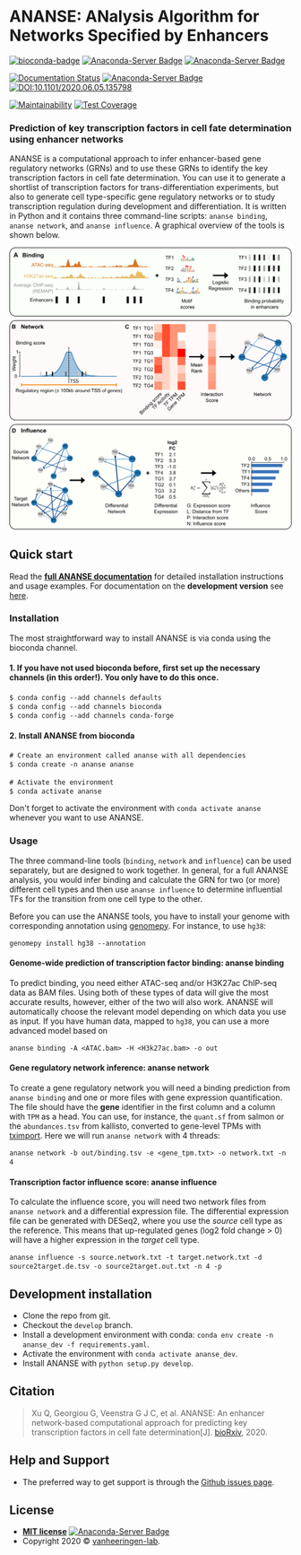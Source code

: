 # ANANSE: ANalysis Algorithm for Networks Specified by Enhancers
[![bioconda-badge](https://img.shields.io/badge/install%20with-bioconda-brightgreen.svg?style=flat)](http://bioconda.github.io)
[![Anaconda-Server Badge](https://anaconda.org/bioconda/ananse/badges/version.svg)](https://anaconda.org/bioconda/ananse)
[![Anaconda-Server Badge](https://anaconda.org/bioconda/ananse/badges/downloads.svg)](https://anaconda.org/bioconda/ananse)

[![Documentation Status](https://readthedocs.org/projects/anansepy/badge/?version=master)](https://anansepy.readthedocs.io/en/master/?badge=master)
[![Anaconda-Server Badge](https://anaconda.org/bioconda/ananse/badges/license.svg)](https://anaconda.org/bioconda/ananse)
[![DOI:10.1101/2020.06.05.135798](http://img.shields.io/badge/DOI-10.1101/2020.06.05.135798-B31B1B.svg)](https://doi.org/10.1101/2020.06.05.135798)

[![Maintainability](https://api.codeclimate.com/v1/badges/875df8c40fec66d68b1f/maintainability)](https://codeclimate.com/github/vanheeringen-lab/ANANSE/maintainability)
[![Test Coverage](https://api.codeclimate.com/v1/badges/875df8c40fec66d68b1f/test_coverage)](https://codeclimate.com/github/vanheeringen-lab/ANANSE/test_coverage)
### Prediction of key transcription factors in cell fate determination using enhancer networks
ANANSE is a computational approach to infer enhancer-based gene regulatory networks (GRNs) and to use these GRNs to identify the key transcription factors in cell fate determination. You can use it to generate a shortlist of transcription factors for trans-differentiation experiments, but also to generate cell type-specific gene regulatory networks or to study transcription regulation during development and differentiation. It is written in Python and it contains three command-line scripts: `ananse binding`, `ananse network`, and `ananse influence`. A graphical overview of the tools is shown below.

![](docs/img/Fig2.png)

## Quick start

Read the **[full ANANSE documentation](https://anansepy.readthedocs.io/en/master/)** for detailed installation instructions and usage examples. For documentation on the **development version** see [here](https://anansepy.readthedocs.io/en/develop/).

### Installation

The most straightforward way to install ANANSE is via conda using the bioconda channel.

#### 1. If you have not used bioconda before, first set up the necessary channels (in this order!). You only have to do this once.

```
$ conda config --add channels defaults
$ conda config --add channels bioconda
$ conda config --add channels conda-forge
```

#### 2. Install ANANSE from bioconda

``` 
# Create an environment called ananse with all dependencies
$ conda create -n ananse ananse

# Activate the environment
$ conda activate ananse
```

Don't forget to activate the environment with `conda activate ananse` whenever you want to use ANANSE.

### Usage

The three command-line tools (`binding`, `network` and `influence`) can be used separately, but are designed to work together. In general, for a full ANANSE analysis, you would infer binding and calculate the GRN for two (or more) different cell types and then use `ananse influence` to determine influential TFs for the transition from one cell type to the other.

Before you can use the ANANSE tools, you have to install your genome with corresponding annotation using [genomepy](https://github.com/vanheeringen-lab/genomepy). For instance, to use `hg38`:

```
genomepy install hg38 --annotation
```


#### Genome-wide prediction of transcription factor binding: ananse binding

To predict binding, you need either ATAC-seq and/or H3K27ac ChIP-seq data as BAM files. Using both of these types of data will give the most accurate results, however, either of the two will also work. ANANSE will automatically choose the relevant model depending on which data you use as input. If you have human data, mapped to `hg38`, you can use a more advanced model based on 

```
ananse binding -A <ATAC.bam> -H <H3k27ac.bam> -o out
```


#### Gene regulatory network inference: ananse network

To create a gene regulatory network you will need a binding prediction from `ananse binding` and one or more files with gene expression quantification. The file should have the **gene** identifier in the first column and a column with `TPM` as a head. You can use, for instance, the `quant.sf` from salmon or the `abundances.tsv` from kallisto, converted to gene-level TPMs with [tximport](https://bioconductor.org/packages/release/bioc/vignettes/tximport/inst/doc/tximport.html). Here we will run `ananse network` with 4 threads:

```
ananse network -b out/binding.tsv -e <gene_tpm.txt> -o network.txt -n 4
```

#### Transcription factor influence score: ananse influence

To calculate the influence score, you will need two network files from `ananse network` and a differential expression file. The differential expression file can be generated with DESeq2, where you use the *source* cell type as the reference. This means that up-regulated genes (log2 fold change > 0) will have a higher expression in the *target* cell type.

```
ananse influence -s source.network.txt -t target.network.txt -d source2target.de.tsv -o source2target.out.txt -n 4 -p
```

## Development installation

* Clone the repo from git.
* Checkout the `develop` branch.
* Install a development environment with conda: `conda env create -n ananse_dev -f requirements.yaml`.
* Activate the environment with `conda activate ananse_dev`.
* Install ANANSE with `python setup.py develop`.
  
## Citation

  > Xu Q, Georgiou G, Veenstra G J C, et al. ANANSE: An enhancer network-based computational approach for predicting key transcription factors in cell fate determination[J]. [bioRxiv](https://www.biorxiv.org/content/10.1101/2020.06.05.135798v2), 2020.

<!-- --- -->
## Help and Support

* The preferred way to get support is through the [Github issues page](https://github.com/vanheeringen-lab/ANANSE/issues).

## License

  - **[MIT license](http://opensource.org/licenses/mit-license.php)** [![Anaconda-Server Badge](https://anaconda.org/qxuchn/ananse/badges/license.svg)](https://anaconda.org/qxuchn/ananse)
  - Copyright 2020 © <a href="https://github.com/vanheeringen-lab" target="_blank">vanheeringen-lab</a>.
